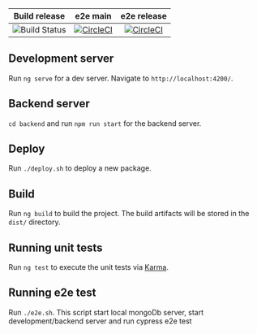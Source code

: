 


|Build release|e2e main|e2e release|
|:-:|:-:|:-:|
|![Build Status](https://codebuild.eu-central-1.amazonaws.com/badges?uuid=eyJlbmNyeXB0ZWREYXRhIjoiWXdoTE9DbUg1NXM1OEpBMzB6UzJlUEw5cjFwdi92YURVWDc4bVdxck5ZR1V4WTJZUjByY2hTQnNiRVpwQ2Y0cmhGWFRPaXpEbjRvTzJPdTBva1l0ang4PSIsIml2UGFyYW1ldGVyU3BlYyI6Ii9RaVl2ZXJ2YnNER0JLYlIiLCJtYXRlcmlhbFNldFNlcmlhbCI6MX0%3D&branch=main)|[![CircleCI](https://circleci.com/gh/parzen/gameChanger/tree/main.svg?style=shield)](https://circleci.com/gh/parzen/gameChanger/tree/main)|[![CircleCI](https://circleci.com/gh/parzen/gameChanger/tree/release.svg?style=shield)](https://circleci.com/gh/parzen/gameChanger/tree/release)|

## Development server

Run `ng serve` for a dev server. Navigate to `http://localhost:4200/`.

## Backend server

`cd backend` and run `npm run start` for the backend server.

## Deploy

Run `./deploy.sh` to deploy a new package.

## Build

Run `ng build` to build the project. The build artifacts will be stored in the `dist/` directory.

## Running unit tests

Run `ng test` to execute the unit tests via [Karma](https://karma-runner.github.io).

## Running e2e test

Run `./e2e.sh`. This script start local mongoDb server, start development/backend server and run cypress e2e test
